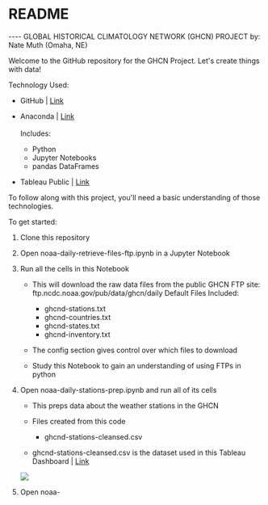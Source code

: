 # README
---- GLOBAL HISTORICAL CLIMATOLOGY NETWORK (GHCN) PROJECT
by: Nate Muth (Omaha, NE)

Welcome to the GitHub repository for the GHCN Project. Let's create things with data!

Technology Used:
- GitHub | <a href="https://desktop.github.com/">Link</a>
- Anaconda | <a href="https://conda.io/docs/download.html">Link</a><br>
    <br>
    Includes:
    - Python
    - Jupyter Notebooks
    - pandas DataFrames
    
- Tableau Public | <a href="https://public.tableau.com/en-us/s/">Link</a>

To follow along with this project, you'll need a basic understanding of those technologies.

To get started:
1. Clone this repository
2. Open noaa-daily-retrieve-files-ftp.ipynb in a Jupyter Notebook
3. Run all the cells in this Notebook
    - This will download the raw data files from the public GHCN FTP site: ftp.ncdc.noaa.gov/pub/data/ghcn/daily
        Default Files Included:
        - ghcnd-stations.txt
        - ghcnd-countries.txt
        - ghcnd-states.txt
        - ghcnd-inventory.txt
        
    - The config section gives control over which files to download
    - Study this Notebook to gain an understanding of using FTPs in python
    
4. Open noaa-daily-stations-prep.ipynb and run all of its cells
    - This preps data about the weather stations in the GHCN
    - Files created from this code
        - ghcnd-stations-cleansed.csv
        
        
    - ghcnd-stations-cleansed.csv is the dataset used in this Tableau Dashboard | <a href='https://public.tableau.com/profile/nate.muth#!/vizhome/NOAADailyWeatherProject/GHCNStationMapDashboard'>Link</a>
    <img src='https://github.com/nmuth87/noaa-daily-weather/blob/master/Images/ghcn_station_map_dashboard.PNG'>
    
5. Open noaa-